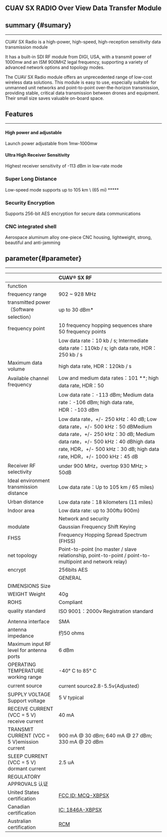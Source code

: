 ## CUAV SX RADIO Over View Data Transfer Module

## summary {#sumary}

---

CUAV SX Radio is a high-power, high-speed, high-reception sensitivity data transmission module

It has a built-in SDI RF module from DIGI, USA, with a transmit power of 1000mw and an ISM 900MHZ legal frequency, supporting a variety of advanced network options and topology modes.

The CUAV SX Radio module offers an unprecedented range of low-cost wireless data solutions. This module is easy to use, especially suitable for unmanned unit networks and point-to-point over-the-horizon transmission, providing stable, critical data transmission between drones and equipment. Their small size saves valuable on-board space.

## Features

---

#### High power and adjustable

Launch power adjustable from 1mw-1000mw

#### Ultra High Receiver Sensitivity

Highest receiver sensitivity of -113 dBm in low-rate mode

### Super Long Distance

Low-speed mode supports up to 105 km \ (65 mi\) \*\*\*\*\*

### Security Encryption

Supports 256-bit AES encryption for secure data communications

### CNC integrated shell

Aerospace aluminum alloy one-piece CNC housing, lightweight, strong, beautiful and anti-jamming

## parameter{#parameter}

---

|  | CUAV® SX RF |
| :--- | :--- |
| function|  |
| frequency range | 902 ~ 928 MHz |
| transmitted power（Software selection） | up to 30 dBm\* |
| frequency point | 10 frequency hopping sequences share 50 frequency points |
|  | Low data rate：10 kb / s; Intermediate data rate：110kb / s; igh data rate, HDR：250 kb / s |
| Maximum data volume | high data rate, HDR：120kb / s |
| Available channel frequency| Low and medium data rates：101 \*\*; high data rate, HDR：50 |
|  | Low data rate：-113 dBm; Medium data rate：-106 dBm; high data rate, HDR：-103 dBm |
|  | Low data rate，+/- 250 kHz：40 dB; Low data rate，+/- 500 kHz：50 dBMedium data rate，+/- 250 kHz：30 dB; Medium data rate，+/- 500 kHz：40 dBhigh data rate, HDR，+/- 500 kHz：30 dB; high data rate, HDR，+/- 1000 kHz：45 dB |
| Receiver RF selectivity | under 900 MHz，overtop 930 MHz; &gt; 50dB |
| Ideal environment transmission distance |Low data rate：Up to 105 km / 65 miles) |
| Urban distance | Low data rate：18 kilometers (11 miles) |
| Indoor area | Low data rate: up to 300ftu 900m) |
|  | Network and security |
| modulate | Gaussian Frequency Shift Keying |
| FHSS | Frequency Hopping Spread Spectrum \(FHSS\) |
| net topology | Point-to-point (no master / slave relationship, point-to-point / point-to-multipoint and network relay)|
| encrypt | 256bits AES |
|  | GENERAL |
| DIMENSIONS Size |  |
| WEIGHT        Weight | 40g |
| ROHS | Compliant |
|  quality standard| ISO 9001：2000v Registration standard |
|  |  |
| Antenna interface | SMA |
| antenna impedance| 约50 ohms |
| Maximum input RF level for antenna ports | 6 dBm |
| OPERATING TEMPERATURE working range | -40° C to 85° C |
| current source | current source2.8-5.5v\(Adjusted） |
| SUPPLY VOLTAGE Support voltage | 5 V typical |
| RECEIVE CURRENT \(VCC = 5 V\) receive current | 40 mA |
| TRANSMIT CURRENT \(VCC = 5 V\)emission current| 900 mA @ 30 dBm; 640 mA @ 27 dBm; 330 mA @ 20 dBm |
| SLEEP CURRENT \(VCC = 5 V\) dormant current| 2.5 uA |
| REGULATORY APPROVALS 认证 |  |
| United States certification| [FCC ID: MCQ-XBPSX](https://www.digi.com/resources/certifications) |
| Canadian certification | [IC: 1846A-XBPSX](https://www.digi.com/resources/certifications) |
| Australian certification  | [RCM](https://www.digi.com/resources/certifications) |



